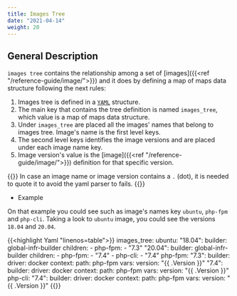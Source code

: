 ```yaml
---
title: Images Tree
date: "2021-04-14"
weight: 20
---
```


## General Description
`images tree` contains the relationship among a set of [images]({{<ref "/reference-guide/image/">}}) and it does by defining a map of maps data structure following the next rules:

1. Images tree is defined in a [`YAML`](https://en.wikipedia.org/wiki/YAML) structure.
2. The main key that contains the tree definition is named `images_tree`, which value is a map of maps data structure.
3. Under `images_tree` are placed all the images' names that belong to images tree. Image's name is the first level keys.
4. The second level keys identifies the image versions and are placed under each image name key.
5. Image version's value is the [image]({{<ref "/reference-guide/image/">}}) definition for that specific version.

{{<hint info>}}
In case an image name or image version contains a `.` (dot), it is needed to quote it to avoid the yaml parser to fails.
{{</hint>}}


- Example

On that example you could see such as image's names key `ubuntu`, `php-fpm` and `php-cli`. Taking a look to `ubuntu` image, you could see the versions `18.04` and `20.04`.

{{<highlight Yaml "linenos=table">}}
images_tree:
  ubuntu:
    "18.04":
      builder: global-infr-builder
      children:
      - php-fpm:
        - "7.3"
    "20.04":
      builder: global-infr-builder
      children:
      - php-fpm:
        - "7.4"
      - php-cli:
        - "7.4"
  php-fpm:
    "7.3":
      builder:
        driver: docker
        context:
          path: php-fpm
        vars:
          version: "{{ .Version }}"
    "7.4":
      builder:
        driver: docker
        context:
          path: php-fpm
        vars:
          version: "{{ .Version }}"
  php-cli:
    "7.4":
      builder:
        driver: docker
        context:
          path: php-fpm
        vars:
          version: "{{ .Version }}"
{{</highlight>}}

<!-- #
# An images must be defined based on the golang struct defined below:
# 
#     type Image struct {
#         Name      string                 #u0060yaml:"name"#u0060
#         Registry  string                 #u0060yaml:"registry"#u0060
#         Builder   interface{}            #u0060yaml:"builder"#u0060
#         Namespace string                 #u0060yaml:"namespace"#u0060
#         Version   string                 #u0060yaml:"version"#u0060
#         Tags      []string               #u0060yaml:"tags"#u0060
#         Vars      map[string]interface{} #u0060yaml:"vars"#u0060
#         Children  map[string][]string    #u0060yaml:"childs"#u0060
#     }
# 
#  An images tree define the relationship among a set of images and must match to golang struct defined below:
# 
#     type ImagesTree struct {
#         Images map[string]map[string]*image.Image #u0060yaml:"images_tree"#u0060
#     }
# 
#  examples:
#    1) Define an images tree that has one image named 'ubuntu' which has two versions, '20.04' and '18.04'.
#       The image '20.04' has two children: 'php-fpm' and 'php-cli', both versions defined are '7.4' while the version '18.04' has only one child: 'php-fpm' and version '7.3'
#       
#       images_tree:
#         ubuntu:
#           18.04:
#             builder: infrastructure
#             children:
#             - php-fpm:
#               - 7.3
#           20.04:
#             builder: infrastructure
#             children:
#             - php-fpm:
#               - 7.4
#             - php-cli:
#               - 7.4
#         php-fpm:
#           7.3:
#             builder: infrastructure
#             builder:
#               driver: docker
#               context:
#                 path: php-fpm
#               vars:
#                 version: 7.3
#           7.4:
#             builder: infrastructure
#             builder:
#               driver: docker
#               context:
#                 path: php-fpm
#               vars:
#                 version: 7.4
#         php-cli:
#           7.4:
#             builder: infrastructure
#             builder:
#               driver: docker
#               context:
#                 path: php-fpm
#               vars:
#                 version: 7.4 -->